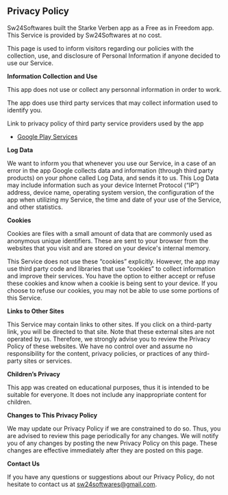 ## Privacy Policy

Sw24Softwares built the Starke Verben app as a Free as in Freedom app. This Service is provided by Sw24Softwares at no cost.

This page is used to inform visitors regarding our policies with the collection, use, and disclosure of Personal Information if anyone decided to use our Service.

**Information Collection and Use**

This app does not use or collect any personnal information in order to work.

The app does use third party services that may collect information used to identify you.

Link to privacy policy of third party service providers used by the app

*   [Google Play Services](https://www.google.com/policies/privacy/)

**Log Data**

We want to inform you that whenever you use our Service, in a case of an error in the app Google collects data and information (through third party products) on your phone called Log Data, and sends it to us. This Log Data may include information such as your device Internet Protocol (“IP”) address, device name, operating system version, the configuration of the app when utilizing my Service, the time and date of your use of the Service, and other statistics.

**Cookies**

Cookies are files with a small amount of data that are commonly used as anonymous unique identifiers. These are sent to your browser from the websites that you visit and are stored on your device's internal memory.

This Service does not use these “cookies” explicitly. However, the app may use third party code and libraries that use “cookies” to collect information and improve their services. You have the option to either accept or refuse these cookies and know when a cookie is being sent to your device. If you choose to refuse our cookies, you may not be able to use some portions of this Service.

**Links to Other Sites**

This Service may contain links to other sites. If you click on a third-party link, you will be directed to that site. Note that these external sites are not operated by us. Therefore, we strongly advise you to review the Privacy Policy of these websites. We have no control over and assume no responsibility for the content, privacy policies, or practices of any third-party sites or services.

**Children’s Privacy**

This app was created on educational purposes, thus it is intended to be suitable for everyone. It does not include any inappropriate content for children.

**Changes to This Privacy Policy**

We may update our Privacy Policy if we are constrained to do so. Thus, you are advised to review this page periodically for any changes. We will notify you of any changes by posting the new Privacy Policy on this page. These changes are effective immediately after they are posted on this page.

**Contact Us**

If you have any questions or suggestions about our Privacy Policy, do not hesitate to contact us at sw24softwares@gmail.com.
